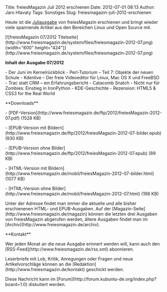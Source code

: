 Title: freiesMagazin Juli 2012 erschienen
Date: 2012-07-01 08:13
Author: Jaro Hlavaty
Tags: Sonstiges
Slug: freiesmagazin-juli-2012-erschienen

Heute ist die
[Juliausgabe](http://www.freiesmagazin.de/freiesMagazin-2012-07) von
freiesMagazin erschienen und bringt wieder viele spannende Artikel aus
den Bereichen Linux und Open Source mit.

</p>
[![freiesMagazin 07/2012
Titelseite](http://www.freiesmagazin.de/system/files/freiesmagazin-2012-07.png){width="600"
height="424"}](http://www.freiesmagazin.de/system/files/freiesmagazin-2012-07.png)

</p>
<!--break--><!--break-->

**Inhalt der Ausgabe 07/2012**

</p>
-   Der Juni im Kernelrückblick
-   Perl-Tutorium – Teil 7: Objekte der neuen Schule
-   Kdenlive – Der freie Videoeditor für Linux, Mac OS X und FreeBSD
-   Trac statt CRM – ein Erfahrungsbericht
-   Catacomb Snatch
-   Nicht nur für Zombies: Einstieg in IronPython
-   KDE-Geschichte
-   Rezension: HTML5 & CSS3 for the Real World

</p>
**Downloads**

</p>
-   [PDF-Version](http://www.freiesmagazin.de/ftp/2012/freiesMagazin-2012-07.pdf)
    (1528 KB)

</p>
-   [EPUB-Version mit
    Bildern](http://www.freiesmagazin.de/ftp/2012/freiesMagazin-2012-07-bilder.epub)
    (930 KB)

</p>
-   [EPUB-Version ohne
    Bilder](http://www.freiesmagazin.de/ftp/2012/freiesMagazin-2012-07.epub)
    (89 KB)

</p>
-   [HTML-Version mit
    Bildern](http://www.freiesmagazin.de/mobil/freiesMagazin-2012-07-bilder.html)
    (1077 KB)

</p>
-   [HTML-Version ohne
    Bilder](http://www.freiesmagazin.de/mobil/freiesMagazin-2012-07.html)
    (198 KB)

</p>
Unter der Adresse <http://freiesmagazin.de/mobil/> findet man immer die
aktuelle und alle bisher erschienenen HTML- und EPUB-Ausgaben. Auf der
[Magazin-Seite](http://www.freiesmagazin.de/magazin) können die letzten
drei Ausgaben von freiesMagazin abgerufen werden, ältere Ausgaben findet
man im [Archiv](http://www.freiesmagazin.de/archiv).

</p>
**Kontakt**

</p>
Wer jeden Monat an die neue Ausgabe erinnert werden will, kann auch den
[RSS-Feed](http://www.freiesmagazin.de/rss.xml) abonnieren.

</p>
Leserbriefe mit Lob, Kritik, Anregungen oder Fragen und neue
Artikelvorschläge können an die
[Redaktion](http://www.freiesmagazin.de/kontakt) geschickt werden.

</p>
Diese Nachricht kann im
[Forum](http://forum.kubuntu-de.org/index.php?board=1.0) diskutiert
werden.

</p>

